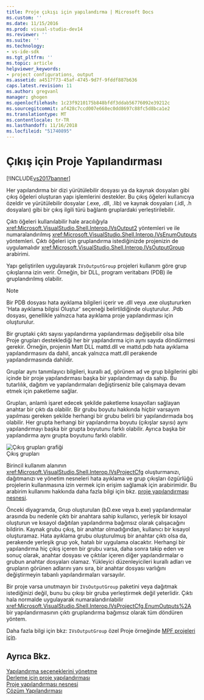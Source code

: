 ```yaml
---
title: Proje çıkışı için yapılandırma | Microsoft Docs
ms.custom: ''
ms.date: 11/15/2016
ms.prod: visual-studio-dev14
ms.reviewer: ''
ms.suite: ''
ms.technology:
- vs-ide-sdk
ms.tgt_pltfrm: ''
ms.topic: article
helpviewer_keywords:
- project configurations, output
ms.assetid: a4517f73-45af-4745-9d7f-9fddf887b636
caps.latest.revision: 11
ms.author: gregvanl
manager: ghogen
ms.openlocfilehash: 1c23f9210175b848bfdf3ddab56776092e39212c
ms.sourcegitcommit: af428c7ccd007e668ec0dd8697c88fc5d8bca1e2
ms.translationtype: MT
ms.contentlocale: tr-TR
ms.lasthandoff: 11/16/2018
ms.locfileid: "51740895"
---
```

# <a name="project-configuration-for-output"></a>Çıkış için Proje Yapılandırması
[!INCLUDE[vs2017banner](../../includes/vs2017banner.md)]

Her yapılandırma bir dizi yürütülebilir dosyası ya da kaynak dosyaları gibi çıkış öğeleri oluşturan yapı işlemlerini destekler. Bu çıkış öğeleri kullanıcıya özeldir ve yürütülebilir dosyalar (.exe, .dll, .lib) ve kaynak dosyaları (.idl, .h dosyaları) gibi bir çıkış ilgili türü bağlantı gruplardaki yerleştirilebilir.  
  
 Çıktı öğeleri kullanılabilir hale aracılığıyla <xref:Microsoft.VisualStudio.Shell.Interop.IVsOutput2> yöntemleri ve ile numaralandırılmış <xref:Microsoft.VisualStudio.Shell.Interop.IVsEnumOutputs> yöntemleri. Çıktı öğeleri için gruplandırma istediğinizde projenizin de uygulamalıdır <xref:Microsoft.VisualStudio.Shell.Interop.IVsOutputGroup> arabirimi.  
  
 Yapı geliştirilen uygulayarak `IVsOutputGroup` projeleri kullanım göre grup çıkışlarına izin verir. Örneğin, bir DLL, program veritabanı (PDB) ile gruplandırılmış olabilir.  
  
> [!NOTE]
>  Bir PDB dosyası hata ayıklama bilgileri içerir ve .dll veya .exe oluştururken 'Hata ayıklama bilgisi Oluştur' seçeneği belirtildiğinde oluşturulur. .Pdb dosyası, genellikle yalnızca hata ayıklama proje yapılandırması için oluşturulur.  
  
 Bir gruptaki çıktı sayısı yapılandırma yapılandırması değişebilir olsa bile Proje grupları desteklediği her bir yapılandırma için aynı sayıda döndürmesi gerekir. Örneğin, projenin Matt DLL mattd.dll ve mattd.pdb hata ayıklama yapılandırmasını da dahil, ancak yalnızca matt.dll perakende yapılandırmasında dahildir.  
  
 Gruplar aynı tanımlayıcı bilgileri, kurallı ad, görünen ad ve grup bilgilerini gibi içinde bir proje yapılandırması başka bir yapılandırmayı da sahip. Bu tutarlılık, dağıtım ve yapılandırmaları değiştirseniz bile çalışmaya devam etmek için paketleme sağlar.  
  
 Grupları, anlamlı işaret edecek şekilde paketleme kısayolları sağlayan anahtar bir çıktı da olabilir. Bir grubu boyutu hakkında hiçbir varsayım yapılması gereken şekilde herhangi bir grubu belirli bir yapılandırmada boş olabilir. Her grupta herhangi bir yapılandırma boyutu (çıkışlar sayısı) aynı yapılandırmayı başka bir grupta boyutunu farklı olabilir. Ayrıca başka bir yapılandırma aynı grupta boyutunu farklı olabilir.  
  
 ![Çıkış grupları grafiği](../../extensibility/internals/media/vsoutputgroups.gif "vsOutputGroups")  
Çıkış grupları  
  
 Birincil kullanım alanının <xref:Microsoft.VisualStudio.Shell.Interop.IVsProjectCfg> oluşturmanızı, dağıtmanızı ve yönetim nesneleri hata ayıklama ve grup çıkışları özgürlüğü projelerin kullanmasına izin vermek için erişim sağlamak için arabirimidir. Bu arabirim kullanımı hakkında daha fazla bilgi için bkz. [proje yapılandırması nesnesi](../../extensibility/internals/project-configuration-object.md).  
  
 Önceki diyagramda, Grup oluşturulan (bD.exe veya b.exe) yapılandırmalar arasında bu nedenle çıktı bir anahtara sahip kullanıcı, yerleşik bir kısayol oluşturun ve kısayol dağıtılan yapılandırma bağımsız olarak çalışacağını bildirin. Kaynak grubu çıkış, bir anahtar olmadığından, kullanıcı bir kısayol oluşturamaz. Hata ayıklama grubu oluşturulmuş bir anahtar çıktı olsa da, perakende yerleşik grup yok, hatalı bir uygulama olacaktır. Herhangi bir yapılandırma hiç çıkış içeren bir grubu varsa, daha sonra takip eden ve sonuç olarak, anahtar dosyası ve çıktılar içeren diğer yapılandırmalar o grubun anahtar dosyaları olamaz. Yükleyici düzenleyicileri kurallı adları ve grupların görünen adlarını yanı sıra, bir anahtar dosyası varlığını değiştirmeyin tabanlı yapılandırmaları varsayılır.  
  
 Bir proje varsa unutmayın bir `IVsOutputGroup` paketini veya dağıtmak istediğinizi değil, bunu bu çıkışı bir gruba yerleştirmek değil yeterlidir. Çıktı hala normalde uygulayarak numaralandırılabilir <xref:Microsoft.VisualStudio.Shell.Interop.IVsProjectCfg.EnumOutputs%2A> bir yapılandırmasının çıktı gruplandırma bağımsız olarak tüm döndüren yöntem.  
  
 Daha fazla bilgi için bkz: `IVsOutputGroup` özel Proje örneğinde [MPF projeleri için](http://mpfproj12.codeplex.com).  
  
## <a name="see-also"></a>Ayrıca Bkz.  
 [Yapılandırma seçeneklerini yönetme](../../extensibility/internals/managing-configuration-options.md)   
 [Derleme için proje yapılandırması](../../extensibility/internals/project-configuration-for-building.md)   
 [Proje yapılandırması nesnesi](../../extensibility/internals/project-configuration-object.md)   
 [Çözüm Yapılandırması](../../extensibility/internals/solution-configuration.md)

